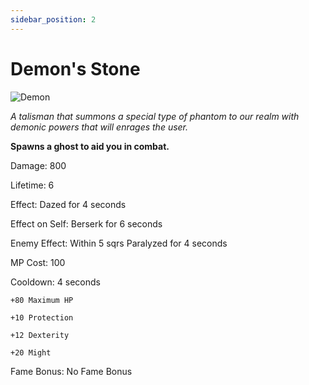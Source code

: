 ```yaml
---
sidebar_position: 2
---
```


# Demon's Stone

![Demon](https://vwiki.valorserver.com/api/item/picture/demon's%20stone)

<i>A talisman that summons a special type of phantom to our realm with demonic powers that will enrages the user.</i>

**Spawns a ghost to aid you in combat.**

Damage: 800

Lifetime: 6

Effect: Dazed for 4 seconds

Effect on Self: Berserk for 6 seconds

Enemy Effect: Within 5 sqrs Paralyzed for 4 seconds

MP Cost: 100

Cooldown: 4 seconds

    +80 Maximum HP
    
    +10 Protection
    
    +12 Dexterity
    
    +20 Might

Fame Bonus: No Fame Bonus
